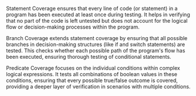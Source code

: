 Statement Coverage ensures that every line of code (or statement) in a program has been executed at least once during testing. It helps in verifying that no part of the code is left untested but does not account for the logical flow or decision-making processes within the program.

Branch Coverage extends statement coverage by ensuring that all possible branches in decision-making structures (like if and switch statements) are tested. This checks whether each possible path of the program's flow has been executed, ensuring thorough testing of conditional statements.

Predicate Coverage focuses on the individual conditions within complex logical expressions. It tests all combinations of boolean values in these conditions, ensuring that every possible true/false outcome is covered, providing a deeper layer of verification in scenarios with multiple conditions.
